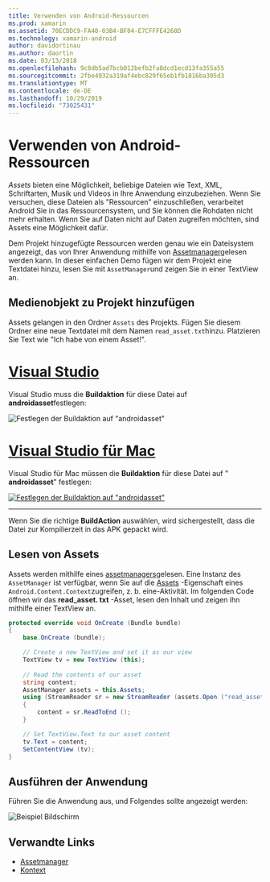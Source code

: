 ```yaml
---
title: Verwenden von Android-Ressourcen
ms.prod: xamarin
ms.assetid: 70ECDDC9-FA40-03B4-BF04-E7CFFFE4260D
ms.technology: xamarin-android
author: davidortinau
ms.author: daortin
ms.date: 03/13/2018
ms.openlocfilehash: 9c8db5ad7bcb012befb2fa8dcd1ecd13fa355a55
ms.sourcegitcommit: 2fbe4932a319af4ebc829f65eb1fb1816ba305d3
ms.translationtype: MT
ms.contentlocale: de-DE
ms.lasthandoff: 10/29/2019
ms.locfileid: "73025431"
---
```

# <a name="using-android-assets"></a>Verwenden von Android-Ressourcen

_Assets_ bieten eine Möglichkeit, beliebige Dateien wie Text, XML, Schriftarten, Musik und Videos in Ihre Anwendung einzubeziehen. Wenn Sie versuchen, diese Dateien als "Ressourcen" einzuschließen, verarbeitet Android Sie in das Ressourcensystem, und Sie können die Rohdaten nicht mehr erhalten. Wenn Sie auf Daten nicht auf Daten zugreifen möchten, sind Assets eine Möglichkeit dafür.

Dem Projekt hinzugefügte Ressourcen werden genau wie ein Dateisystem angezeigt, das von Ihrer Anwendung mithilfe von [Assetmanager](xref:Android.Content.Res.AssetManager)gelesen werden kann.
In dieser einfachen Demo fügen wir dem Projekt eine Textdatei hinzu, lesen Sie mit `AssetManager`und zeigen Sie in einer TextView an.

## <a name="add-asset-to-project"></a>Medienobjekt zu Projekt hinzufügen

Assets gelangen in den Ordner `Assets` des Projekts. Fügen Sie diesem Ordner eine neue Textdatei mit dem Namen `read_asset.txt`hinzu. Platzieren Sie Text wie "Ich habe von einem Asset!".

# <a name="visual-studiotabwindows"></a>[Visual Studio](#tab/windows)

Visual Studio muss die **Buildaktion** für diese Datei auf **androidasset**festlegen:

![Festlegen der Buildaktion auf "androidasset"](android-assets-images/asset-properties-vs.png) 

# <a name="visual-studio-for-mactabmacos"></a>[Visual Studio für Mac](#tab/macos)

Visual Studio für Mac müssen die **Buildaktion** für diese Datei auf " **androidasset**" festlegen:

[![Festlegen der Buildaktion auf "androidasset"](android-assets-images/asset-properties-xs-sml.png)](android-assets-images/asset-properties-xs.png#lightbox)

-----

Wenn Sie die richtige **BuildAction** auswählen, wird sichergestellt, dass die Datei zur Kompilierzeit in das APK gepackt wird.

## <a name="reading-assets"></a>Lesen von Assets

Assets werden mithilfe eines [assetmanagers](xref:Android.Content.Res.AssetManager)gelesen. Eine Instanz des `AssetManager` ist verfügbar, wenn Sie auf die [Assets](xref:Android.Content.Context.Assets) -Eigenschaft eines `Android.Content.Context`zugreifen, z. b. eine-Aktivität.
Im folgenden Code öffnen wir das **read_asset. txt** -Asset, lesen den Inhalt und zeigen ihn mithilfe einer TextView an.

```csharp
protected override void OnCreate (Bundle bundle)
{
    base.OnCreate (bundle);

    // Create a new TextView and set it as our view
    TextView tv = new TextView (this);
    
    // Read the contents of our asset
    string content;
    AssetManager assets = this.Assets;
    using (StreamReader sr = new StreamReader (assets.Open ("read_asset.txt")))
    {
        content = sr.ReadToEnd ();
    }

    // Set TextView.Text to our asset content
    tv.Text = content;
    SetContentView (tv);
}
```

## <a name="running-the-application"></a>Ausführen der Anwendung

Führen Sie die Anwendung aus, und Folgendes sollte angezeigt werden:

![Beispiel Bildschirm](android-assets-images/screenshot.png)

## <a name="related-links"></a>Verwandte Links

- [Assetmanager](xref:Android.Content.Res.AssetManager)
- [Kontext](xref:Android.Content.Context)
